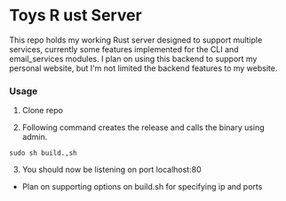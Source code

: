 # Toys R ust Server
This repo holds my working Rust server designed to support multiple services, currently some features implemented for the CLI and email_services modules.
I plan on using this backend to support my personal website, but I'm not limited the backend features to my website. 

### Usage
1. Clone repo

2. Following command creates the release and calls the binary using admin.
``` 
sudo sh build.,sh
```
3. You should now be listening on port localhost:80
  - Plan on supporting options on build.sh for specifying ip and ports
